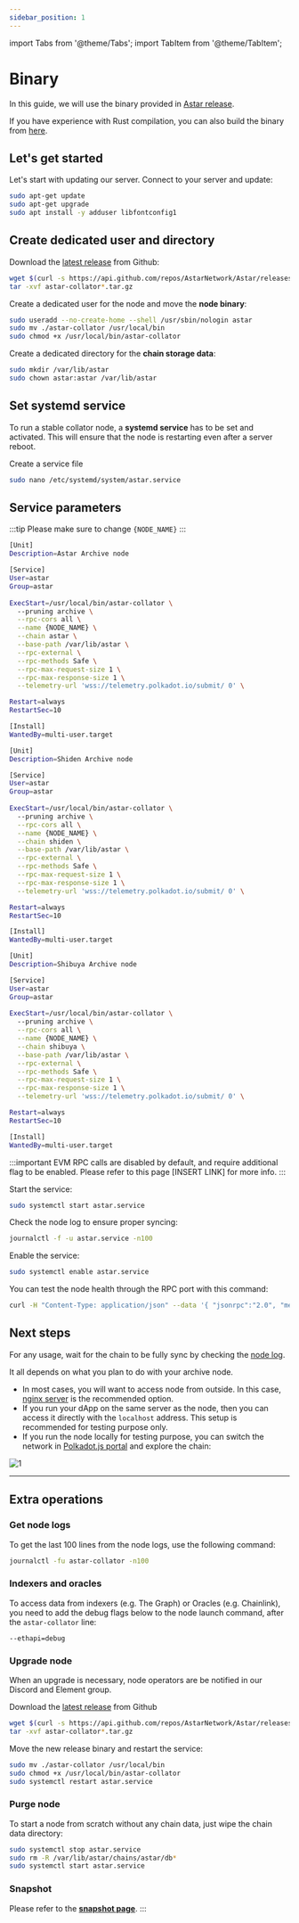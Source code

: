 ```yaml
---
sidebar_position: 1
---
```


import Tabs from '@theme/Tabs';
import TabItem from '@theme/TabItem';

# Binary

In this guide, we will use the binary provided in [Astar release](https://github.com/AstarNetwork/Astar).

If you have experience with Rust compilation, you can also build the binary from [here](https://github.com/astarnetwork/astar).

## Let's get started

Let's start with updating our server. Connect to your server and update:

```sh
sudo apt-get update
sudo apt-get upgrade
sudo apt install -y adduser libfontconfig1
```

## Create dedicated user and directory

Download the [latest release](https://github.com/AstarNetwork/Astar/releases/latest) from Github:

```sh
wget $(curl -s https://api.github.com/repos/AstarNetwork/Astar/releases/latest | grep "tag_name" | awk '{print "https://github.com/AstarNetwork/Astar/releases/download/" substr($2, 2, length($2)-3) "/astar-collator-v" substr($2, 3, length($2)-4) "-ubuntu-x86_64.tar.gz"}')
tar -xvf astar-collator*.tar.gz
```

Create a dedicated user for the node and move the **node binary**:

```sh
sudo useradd --no-create-home --shell /usr/sbin/nologin astar
sudo mv ./astar-collator /usr/local/bin
sudo chmod +x /usr/local/bin/astar-collator
```

Create a dedicated directory for the **chain storage data**:

```sh
sudo mkdir /var/lib/astar
sudo chown astar:astar /var/lib/astar
```

## Set systemd service

To run a stable collator node, a **systemd service** has to be set and activated. This will ensure that the node is restarting even after a server reboot.

Create a service file

```sh
sudo nano /etc/systemd/system/astar.service
```

## Service parameters

:::tip
Please make sure to change `{NODE_NAME}`
:::

<Tabs>
<TabItem value="astar" label="Astar" default>

```sh
[Unit]
Description=Astar Archive node

[Service]
User=astar
Group=astar
  
ExecStart=/usr/local/bin/astar-collator \
  --pruning archive \
  --rpc-cors all \
  --name {NODE_NAME} \
  --chain astar \
  --base-path /var/lib/astar \
  --rpc-external \
  --rpc-methods Safe \
  --rpc-max-request-size 1 \
  --rpc-max-response-size 1 \
  --telemetry-url 'wss://telemetry.polkadot.io/submit/ 0' \

Restart=always
RestartSec=10

[Install]
WantedBy=multi-user.target
```

</TabItem>
<TabItem value="shiden" label="Shiden" default>

```sh
[Unit]
Description=Shiden Archive node

[Service]
User=astar
Group=astar
  
ExecStart=/usr/local/bin/astar-collator \
  --pruning archive \
  --rpc-cors all \
  --name {NODE_NAME} \
  --chain shiden \
  --base-path /var/lib/astar \
  --rpc-external \
  --rpc-methods Safe \
  --rpc-max-request-size 1 \
  --rpc-max-response-size 1 \
  --telemetry-url 'wss://telemetry.polkadot.io/submit/ 0' \

Restart=always
RestartSec=10

[Install]
WantedBy=multi-user.target
```

</TabItem>
<TabItem value="shibuya" label="Shibuya" default>

```sh
[Unit]
Description=Shibuya Archive node

[Service]
User=astar
Group=astar
  
ExecStart=/usr/local/bin/astar-collator \
  --pruning archive \
  --rpc-cors all \
  --name {NODE_NAME} \
  --chain shibuya \
  --base-path /var/lib/astar \
  --rpc-external \
  --rpc-methods Safe \
  --rpc-max-request-size 1 \
  --rpc-max-response-size 1 \
  --telemetry-url 'wss://telemetry.polkadot.io/submit/ 0' \

Restart=always
RestartSec=10

[Install]
WantedBy=multi-user.target
```

</TabItem>
</Tabs>

:::important
EVM RPC calls are disabled by default, and require additional flag to be enabled. Please refer to this page [INSERT LINK] for more info.
:::

Start the service:

```sh
sudo systemctl start astar.service
```

Check the node log to ensure proper syncing:

```sh
journalctl -f -u astar.service -n100
```

Enable the service:

```sh
sudo systemctl enable astar.service
```

You can test the node health through the RPC port with this command:

```sh
curl -H "Content-Type: application/json" --data '{ "jsonrpc":"2.0", "method":"system_health", "params":[],"id":1 }' localhost:9944
```

## Next steps

For any usage, wait for the chain to be fully sync by checking the [node log](/docs/build/build-on-layer-1/nodes/archive-node/binary.md#get-node-logs).

It all depends on what you plan to do with your archive node.

- In most cases, you will want to access node from outside. In this case, [nginx server](/docs/build/build-on-layer-1/nodes/archive-node/nginx.md) is the recommended option.
- If you run your dApp on the same server as the node, then you can access it directly with the `localhost` address. This setup is recommended for testing purpose only.
- If you run the node locally for testing purpose, you can switch the network in [Polkadot.js portal](https://polkadot.js.org/apps) and explore the chain:

![1](img/1.png)

---

## Extra operations

### Get node logs

To get the last 100 lines from the node logs, use the following command:

```sh
journalctl -fu astar-collator -n100
```

### Indexers and oracles

To access data from indexers (e.g. The Graph) or Oracles (e.g. Chainlink), you need to add the debug flags below to the node launch command, after the `astar-collator` line:

`--ethapi=debug`

### Upgrade node

When an upgrade is necessary, node operators are be notified in our Discord and Element group.

Download the [latest release](https://github.com/AstarNetwork/Astar/releases/latest) from Github

```sh
wget $(curl -s https://api.github.com/repos/AstarNetwork/Astar/releases/latest | grep "tag_name" | awk '{print "https://github.com/AstarNetwork/Astar/releases/download/" substr($2, 2, length($2)-3) "/astar-collator-" substr($2, 3, length($2)-4) "-ubuntu-x86_64.tar.gz"}')
tar -xvf astar-collator*.tar.gz
```

Move the new release binary and restart the service:

```sh
sudo mv ./astar-collator /usr/local/bin
sudo chmod +x /usr/local/bin/astar-collator
sudo systemctl restart astar.service
```

### Purge node

To start a node from scratch without any chain data, just wipe the chain data directory:

```sh
sudo systemctl stop astar.service
sudo rm -R /var/lib/astar/chains/astar/db*
sudo systemctl start astar.service
```

### Snapshot

Please refer to the [**snapshot page**](/docs/build/build-on-layer-1/nodes/snapshots.md).
:::

